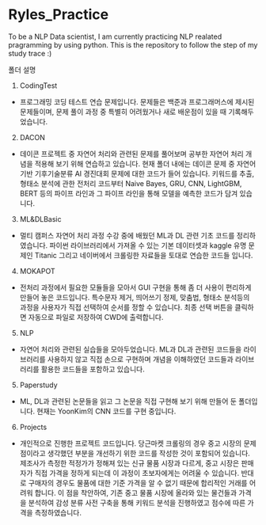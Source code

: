 # Ryles_Practice
To be a NLP Data scientist, I am currently practicing NLP realated pragramming by using python. This is the repository to follow the step of my study trace :)

폴더 설명

1)  CodingTest
- 프로그래밍 코딩 테스트 연습 문제입니다. 문제들은 백준과 프로그래머스에 제시된 문제들이며, 문제 풀이 과정 중 특별히 어려웠거나 새로 배운점이 있을 때 기록해두었습니다.


2) DACON
- 데이콘 프로젝트 중 자연어 처리와 관련된 문제를 풀어보며 공부한 자연어 처리 개념을 적용해 보기 위해 연습하고 있습니다. 현재 폴더 내에는 데이콘 문제 중 자연어 기반 기후기술분류 AI 경진대회 문제에 대한 코드가 들어 있습니다. 키워드를 추출, 형태소 분석에 관한 전처리 코드부터 Naive Bayes, GRU, CNN, LightGBM, BERT 등의 파이프 라인과 그 파이프 라인을 통해 모델을 예측한 코드가 담겨 있습니다.

3) ML&DLBasic
- 멀티 캠퍼스 자연어 처리 과정 수강 중에 배웠던 ML과 DL 관련 기초 코드를 정리하였습니다. 파이썬 라이브러리에서 가져올 수 있는 기본 데이터셋과 kaggle 유명 문제인 Titanic 그리고 네이버에서 크롤링한 자료들을 토대로 연습한 코드들 입니다.

4) MOKAPOT
- 전처리 과정에서 필요한 모듈들을 모아서 GUI 구현을 통해 좀 더 사용이 편리하게 만들어 놓은 코드입니다. 특수문자 제거, 띄어쓰기 정제, 맞춤법, 형태소 분석등의 과정을 사용자가 직접 선택하여 순서를 정할 수 있습니다. 최종 선택 버튼을 클릭하면 자동으로 파일로 저장하여 CWD에 출력합니다.

5) NLP
- 자연어 처리와 관련된 실습들을 모아두었습니다. ML과 DL과 관련된 코드들을 라이브러리를 사용하지 않고 직접 손으로 구현하며 개념을 이해하였던 코드들과 라이브러리를 활용한 코드들을 포함하고 있습니다.

5) Paperstudy
- ML, DL과 관련된 논문들을 읽고 그 논문을 직접 구현해 보기 위해 만들어 둔 폴더입니다. 현재는 YoonKim의 CNN 코드를 구현 중입니다.

6) Projects
- 개인적으로 진행한 프로젝트 코드입니다. 당근마켓 크롤링의 경우 중고 시장의 문제점이라고 생각했던 부분을 개선하기 위한 코드를 작성한 것이 포함되어 있습니다. 제조사가 측정한 적정가가 정해져 있는 신규 물품 시장과 다르게, 중고 시장은 판매자가 직접 가격을 정하게 되는데 이 과정이 초보자에게는 어려울 수 있습니다. 반대로 구매자의 경우도 물품에 대한 기준 가격을 알 수 없기 때문에 합리적인 거래를 어려워 합니다. 이 점을 착안하여, 기존 중고 물품 시장에 올라와 있는 물건들과 가격을 분석하여 감성 분류 사전 구축을 통해 키워드 분석을 진행하였고 점수에 따른 가격을 측정하였습니다.


